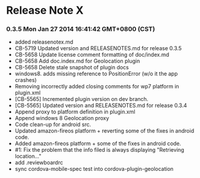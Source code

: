 <!--
#
# Licensed to the Apache Software Foundation (ASF) under one
# or more contributor license agreements.  See the NOTICE file
# distributed with this work for additional information
# regarding copyright ownership.  The ASF licenses this file
# to you under the Apache License, Version 2.0 (the
# "License"); you may not use this file except in compliance
# with the License.  You may obtain a copy of the License at
#
# http://www.apache.org/licenses/LICENSE-2.0
#
# Unless required by applicable law or agreed to in writing,
# software distributed under the License is distributed on an
# "AS IS" BASIS, WITHOUT WARRANTIES OR CONDITIONS OF ANY
#  KIND, either express or implied.  See the License for the
# specific language governing permissions and limitations
# under the License.
#
-->
# Release Note X


### 0.3.5 Mon Jan 27 2014 16:41:42 GMT+0800 (CST)
 *  added releasenotex.md
 *  CB-5719 Updated version and RELEASENOTES.md for release 0.3.5
 *  CB-5658 Update license comment formatting of doc/index.md
 *  CB-5658 Add doc.index.md for Geolocation plugin
 *  CB-5658 Delete stale snapshot of plugin docs
 *  windows8. adds missing reference to PositionError (w/o it the app crashes)
 *  Removing incorrectly added closing comments for wp7 platform in plugin.xml
 *  [CB-5565] Incremented plugin version on dev branch.
 *  [CB-5565] Updated version and RELEASENOTES.md for release 0.3.4
 *  Append proxy to platform definition in plugin.xml
 *  Append windows 8 Geolocation proxy
 *  Code clean-up for android src.
 *  Updated amazon-fireos platform + reverting some of the fixes in android code.
 *  Added amazon-fireos platform + some of the fixes in android code.
 *  #1: Fix the problem that the info filed is always displaying "Retrieving location..."
 *  add .reviewboardrc
 *  sync cordova-mobile-spec test into cordova-plugin-geolocation
